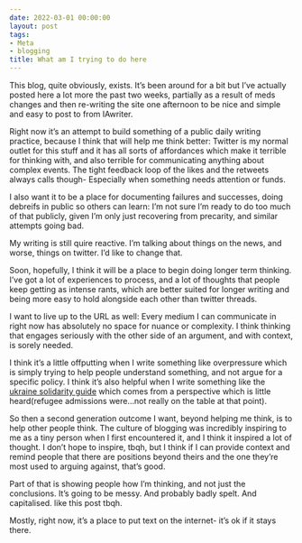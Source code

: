 ```yaml
---
date: 2022-03-01 00:00:00
layout: post
tags:
- Meta
- blogging
title: What am I trying to do here
---
```


This blog, quite obviously, exists. It’s been around for a bit but I’ve actually posted here a lot more the past two weeks, partially as a result of meds changes and then re-writing the site one afternoon to be nice and simple and easy to post to from IAwriter.


Right now it’s an attempt to build something of a public daily writing practice, because I think that will help me think better: Twitter is my normal outlet for this stuff and it has all sorts of affordances which make it terrible for thinking with, and also terrible for communicating anything about complex events. The tight feedback loop of the likes and the retweets always calls though- Especially when something needs attention or funds.


I also want it to be a place for documenting failures and successes, doing debreifs in public so others can learn: I’m not sure I’m ready to do too much of that publicly, given I’m only just recovering from precarity, and similar attempts going bad.


My writing is still quire reactive. I’m talking about things on the news, and worse, things on twitter. I’d like to change that.


Soon, hopefully, I think it will be a place to begin doing longer term thinking. I’ve got a lot of experiences to process, and a lot of thoughts that people keep getting as intense rants, which are better suited for longer writing and being more easy to hold alongside each other than twitter threads.


I want to live up to the URL as well: Every medium I can communicate in right now has absolutely no space for nuance or complexity. I think thinking that engages seriously with the other side of an argument, and with context, is sorely needed.


I think it’s a little offputting when I write something like overpressure which is simply trying to help people understand something, and not argue for a specific policy. I think it’s also helpful when I write something like the [ukraine solidarity guide](/2022/02/24/Practical-steps-to-help-ukrainian-people-right.html#ukrainian-organisations-in-the-uk) which comes from a perspective which is little heard(refugee admissions were…not really on the table at that point).


So then a second generation outcome I want, beyond helping me think, is to help other people think. The culture of blogging was incredibly inspiring to me as a tiny person when I first encountered it, and I think it inspired a lot of thought. I don’t hope to inspire, tbqh, but I think if I can provide context and remind people that there are positions beyond theirs and the one they’re most used to arguing against, that’s good.


Part of that is showing people how I’m thinking, and not just the conclusions. It’s going to be messy. And probably badly spelt. And capitalised. like this post tbqh.


Mostly, right now, it’s a place to put text on the internet- it’s ok if it stays there.


